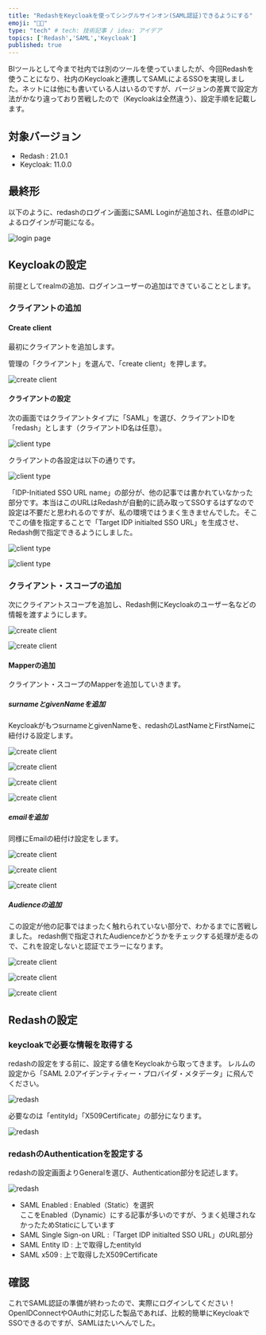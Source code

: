 ```yaml
---
title: "RedashをKeycloakを使ってシングルサインオン(SAML認証)できるようにする"
emoji: "🧑‍🎓"
type: "tech" # tech: 技術記事 / idea: アイデア
topics: ['Redash','SAML','Keycloak']
published: true
---
```


BIツールとして今まで社内では別のツールを使っていましたが、今回Redashを使うことになり、社内のKeycloakと連携してSAMLによるSSOを実現しました。ネットには他にも書いている人はいるのですが、バージョンの差異で設定方法がかなり違っており苦戦したので（Keycloakは全然違う）、設定手順を記載します。

## 対象バージョン

* Redash : 21.0.1
* Keycloak: 11.0.0

## 最終形

以下のように、redashのログイン画面にSAML Loginが追加され、任意のIdPによるログインが可能になる。

![login page](/images/013/redash_login_page.png)

## Keycloakの設定

前提としてrealmの追加、ログインユーザーの追加はできていることとします。

### クライアントの追加

#### Create client

最初にクライアントを追加します。

管理の「クライアント」を選んで、「create client」を押します。

![create client](/images/013/keycloak_add_client_01.png)

#### クライアントの設定

次の画面ではクライアントタイプに「SAML」を選び、クライアントIDを「redash」とします（クライアントID名は任意）。

![client type](/images/013/keycloak_add_client_02.png)

クライアントの各設定は以下の通りです。

![client type](/images/013/keycloak_add_client_03.png)

「IDP-Initiated SSO URL name」の部分が、他の記事では書かれていなかった部分です。本当はこのURLはRedashが自動的に読み取ってSSOするはずなので設定は不要だと思われるのですが、私の環境ではうまく生きませんでした。そこでこの値を指定することで「Target IDP initialted SSO URL」を生成させ、Redash側で指定できるようにしました。

![client type](/images/013/keycloak_add_client_04.png)

![client type](/images/013/keycloak_add_client_05.png)

### クライアント・スコープの追加

次にクライアントスコープを追加し、Redash側にKeycloakのユーザー名などの情報を渡すようにします。

![create client](/images/013/keycloak_add_client_scope_01.png)

![create client](/images/013/keycloak_add_client_scope_02.png)

#### Mapperの追加

クライアント・スコープのMapperを追加していきます。

##### surnameとgivenNameを追加

KeycloakがもつsurnameとgivenNameを、redashのLastNameとFirstNameに紐付ける設定します。

![create client](/images/013/keycloak_add_client_scope_03.png)

![create client](/images/013/keycloak_add_client_scope_04.png)

![create client](/images/013/keycloak_add_client_scope_05.png)

![create client](/images/013/keycloak_add_client_scope_06.png)

##### emailを追加

同様にEmailの紐付け設定をします。

![create client](/images/013/keycloak_add_client_scope_07.png)

![create client](/images/013/keycloak_add_client_scope_08.png)

![create client](/images/013/keycloak_add_client_scope_09.png)

##### Audienceの追加

この設定が他の記事ではまったく触れられていない部分で、わかるまでに苦戦しました。
redash側で指定されたAudienceかどうかをチェックする処理が走るので、これを設定しないと認証でエラーになります。

![create client](/images/013/keycloak_add_client_scope_10.png)

![create client](/images/013/keycloak_add_client_scope_11.png)

![create client](/images/013/keycloak_add_client_scope_12.png)

## Redashの設定

### keycloakで必要な情報を取得する

redashの設定をする前に、設定する値をKeycloakから取ってきます。
レルムの設定から「SAML 2.0アイデンティティー・プロバイダ・メタデータ」に飛んでください。

![redash](/images/013/keycloak_redash_01.png)

必要なのは「entityId」「X509Certificate」の部分になります。

![redash](/images/013/keycloak_redash_02.png)

### redashのAuthenticationを設定する

redashの設定画面よりGeneralを選び、Authentication部分を記述します。

![redash](/images/013/keycloak_redash_03.png)

* SAML Enabled : Enabled（Static）を選択  
  ここをEnabled（Dynamic）にする記事が多いのですが、うまく処理されなかったためStaticにしています
* SAML Single Sign-on URL :「Target IDP initialted SSO URL」のURL部分
* SAML Entity ID : 上で取得したentityId
* SAML x509 : 上で取得したX509Certificate

## 確認

これでSAML認証の準備が終わったので、実際にログインしてください！
OpenIDConnectやOAuthに対応した製品であれば、比較的簡単にKeycloakでSSOできるのですが、SAMLはたいへんでした。
